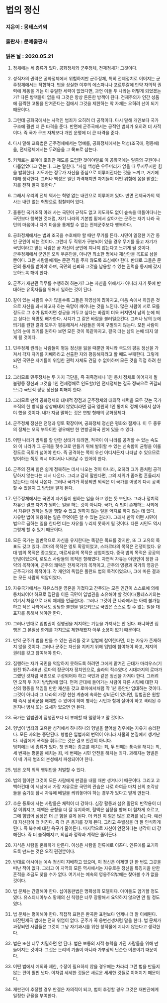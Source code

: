 # 법의 정신
### 지은이 : 몽테스키외
### 출판사 : 문예출판사
### 읽은 날 : 2020.05.21

1. 정체에는 세 종류가 있다. 공화정체와 군주정체, 전제정체가 그것이다.

2. 성직자의 권력은 공화정체에서 위험하지만 군주정체, 특히 전제정치로 이어지는 군주정체에서는 적합하다. 법을 상실한 이후의 에스파냐나 포르투갈에 만약 자의적 권력에 제동을 거는 이 유일한 세력이 없었다면, 과연 이들 두 나라는 어떻게 되었겠는가? 다른 방책들이 없을 때 그것은 항상 튼튼한 방책이 된다. 전제주의가 인간 성품에 끔찍한 고통을 안겨준다는 점에서 그것을 제한하는 악 자체는 오히려 선이 되기 때문이다.

3. 그런데 공화국에서는 사적인 범죄가 오히려 더 공적이다. 다시 말해 개인보다 국가 구조에 훨씬 더 큰 타격을 준다. 반면에 군주국에서는 공적인 범죄가 오히려 더 사적이다. 즉 국가 구조 자체보다 개인 운명에 더 큰 타격을 준다.

4. 다시 말해 교육법은 군주정체에서는 명예를, 공화정체에서는 덕성(조국애, 평등애)을, 전제정체에서는 두려움을 그 목표로 삼는다.

5. 키케로는 로마에 호민관 제도를 도입한 것이야말로 이 공화국에는 일종의 구원이나 다름없었다고 믿는다. 그는 말한다. "사실 백성은 우두머리가 없을 때 무시무시한 힘을 발휘한다. 지도자는 정무가 자신을 중심으로 이루어진다는 것을 느끼고, 거기에 대해 생각한다. 그러나 백성은 일단 과격해지면 자기들이 어떤 위험에 몸을 맡겼는지를 전혀 알지 못한다."

6. 그래서 우리의 전체 역사는 혁명 없는 내란으로 이루어져 있다. 반면 전제국가의 역사는 내란 없는 혁명으로 점철되어 있다.

7. 훌륭한 국가조직 아래 사는 국민이 규칙도 없고 지도자도 없이 숲속을 떠돌아다니는 국민보다 행복한 것처럼, 자기 나라의 기본법 밑에서 살아가는 군주는 자기 나라 국민의 마음이나 자기 마음을 통제할 수 없는 전제군주보다 행복하다.

8. 공화정체에서는 법과 조국을 수호해야 할 때만 무기를 든다. 시민이 일정한 기간 동안 군인이 되는 것이다. 그런데 두 직위가 구분되어 있을 경우 무기를 들고 자기가 국민이라고 믿는 사람은 곧 자신이 군인에 지나지 않는다고 느끼게 될 것이다.  
 군주정체에서 군인은 오직 무훈만을, 아니면 최소한 명예나 재산만을 목표로 삼을 뿐이다. 그런 사람들에게는 문관 직을 주지 않도록 조심해야 한다. 반대로 그들은 문관의 통제를 받아야 하며, 국민의 신뢰와 그것을 남용할 수 있는 권력을 동시에 갖지 못하도록 해야 한다.

 9. 군주가 재판관 직무를 수행하려 하는가? 그는 자신을 위해서가 아니라 자기 뜻에 반대하는 유혹자들을 위해서 일하는 것이 된다.

 10. 같이 있는 사람의 수가 많을수록 그들은 허영심이 많아지고, 마음 속에서 하찮은 것으로 자신을 과시하고자 하는 욕망이 깨어나는 것을 느낀다. 많은 사람이 서로 모를 정도로 그 수가 많아지면 성공을 거두고 싶다는 바람이 더욱 커지면서 남의 눈에 띄고 싶다는 욕망도 배가한다. 사치가 그 같은 바람을 불러일으킨다. 그러나 남의 눈에 띄기를 원한 결과 모두가 평등해져서 사람들은 이미 구별되지 않는다. 모든 사람이 남의 눈에 띄기를 원하다 보면 모든 것이 똑같아지고, 결국 더는 남의 눈에 띄지 않게 될 것이다.

 11. 민주정체 원리는 사람들이 평등 정신을 잃을 때뿐만 아니라 극도의 평등 정신을 가져서 각자 자기를 지배하라고 선출한 자와 평등해지려고 할 때도 부패한다. 그렇게 되면 국민은 자기들이 위임한 권력 자체도 견딜 수 없어하며 모든 것을 직접 하려 한다.

 12. 그러므로 민주정체는 두 가지 극단을, 즉 귀족정체나 1인 통치 정체로 이어지게 될 불평등 정신과 그것을 1인 전제정체로 인도할(1인 전제정체는 결국 정복으로 귀결되므로) 극단적 평등 정신을 피해야 한다.

 13. 그러므로 만약 공화정체의 대내적 장점과 군주정체의 대외적 세력을 모두 갖는 국가조직의 한 방식을 상상해내지 않았더라면 결국 영원히 1인 통치의 정체 아래서 살아야 했을 것이다. 내가 지금 말하는 것은 연방 형태의 공화정체다.

 14. 군주정체 정신은 전쟁과 영토 확장이며, 공화정체 정신은 평화와 절제다. 이 두 종류의 정체는 오직 부득이한 경우에만 한 연방공화국 안에 있을 수 있다.

 15. 어떤 나라가 방위를 할 만한 상태가 되려면, 적국이 이 나라를 공격할 수 있는 속도와 이 나라가 그 공격을 헛수고로 만들기 위해 발휘할 수 있는 신속함이 균형을 이룰 정도로 국토가 넓어야 한다. 즉 공격하는 쪽이 우선 어디서든지 나타날 수 있으므로 방어하는 쪽도 역시 어디서나 나타날 수 있어야 한다.

 16. 군주의 진짜 힘은 쉽게 정복하는 데서 나오는 것이 아니라, 오히려 그가 좀처럼 공격당하지 않는다는 데서 나온다. 그리고 감히 말한다면, 그의 지위가 좀처럼 흔들리지 않는다는 데서 나온다. 그러나 국가가 확장되면 외적은 이 국가를 어떻게 다시 공격할 수 있을지 그 방법을 알게 된다.

 17. 민주정체에서는 국민이 자기들이 원하는 일을 하고 있는 듯 보인다. 그러나 정치적 자유란 결코 자기가 원하는 일을 하는 것이 아니다. 국가, 즉 법이 존재하는 사회에서 자유란 원하는 일을 행할 수 있고 원하지 않는 일을 억지로 하지 않는 데 있다.  
 자유란 법이 허용하는 일은 무엇이든 할 수 있는 권리다. 그래서 만약 어떤 시민이 법으로 금하는 일을 한다면 더는 자유를 누리지 못하게 될 것이다. 다른 시민도 역시 그렇게 할 수 있기 때문이다.

 18. 모든 국가는 일반적으로 자신을 유지한다는 똑같은 목표를 갖지만, 또 그 고유의 목표도 갖고 있다. 로마의 목적은 영토 확장이었고, 스파르타의 목적은 전쟁이었다. 유대 법의 목적은 종교였고, 마르세유의 목적은 상업이었다. 중국 법의 목적은 공공의 안녕이었으며, 로도스 사람들의 목적은 항해였다. 자연적 자유는 야만인이 정한 규약의 목적이며, 군주의 쾌락은 전제국가의 목적이고, 군주의 영광과 국가의 영광은 군주국가의 목적이다. 각 개인의 독립은 폴란드 법의 목적이었으나, 그에 따른 결과는 모든 사람의 억압이었다.

 19. 자유국가에서는 자유스러운 영혼을 가졌다고 간주되는 모든 인간이 스스로에 의해 통치되어야 하므로 집단을 이룬 국민이 입법권을 소유해야 할 것이다(몽테스키외는 여기서 처음으로 대의 체제를 언급한다). 그러나 그것이 큰 나라에서는 아예 불가능하고 작은 나라에서도 상당한 불편을 일으키므로 국민은 스스로 할 수 없는 일을 대표자를 통해서 해야만 한다.

 20. 그러나 반대로 입법권이 집행권을 저지하는 기능을 가져서는 안 된다. 왜냐하면 집행은 그 본질상 한계를 가지므로 제한해봤자 아무 소용이 없기 때문이다.

 21. 만약 군주가 법을 만들 수 있는 권리를 갖고 입법에 참여한다면, 더는 자유가 존재하지 않을 것이다. 그러나 군주는 자신을 지키기 위해 입법에 참여해야 하고, 저지의 권리를 갖고 참여해야 한다.

 22. 집행하는 자가 국민을 억압하지 못하도록 하려면 그에게 맡겨진 군대가 마리우스(기원전 157~86년. 로마의 장군이자 정치인으로, 술라의 적수였다) 시대까지의 로마가 그랬던 것처럼 국민으로 구성되어야 하고 국민과 같은 정신을 가져야 한다. 그러려면 오직 두 가지 방법밖에 없다. 먼저 군대에 들어가는 사람이 다른 시민에 대한 자신의 행동을 책임질 만한 재산을 갖고 로마에서처럼 딱 1년 동안만 입대하는 것이다. 그것이 아니라 그 나라의 가장 천한 계층에 속하는 상비군이 있다면, 입법권은 원할 때 즉시 상비군을 해체할 수 있어야 하며 병사는 시민과 함께 살아야 하고 격리된 주둔지나 병사 또는 요새가 있으면 안 된다.

 23. 국가는 입법권이 집행권보다 더 부패할 때 멸망하고 말 것이다.

 24. 형법이 범죄의 고유한 성격에서 하나하나의 형벌을 끌어낼 경우에는 자유가 승리한다. 모든 자의는 중단된다. 형벌은 입법자의 변덕이 아니라 사물의 본질에서 생겨난다. 사람에게 폭력을 휘두르는 것은 결코 인간이 아니다.  
 범죄에는 네 종류가 있다. 첫 번째는 종교를 해치는 죄, 두 번째는 풍속을 해치는 죄, 세 번째는 평온을 해치는 죄, 네 번째는 시민 안전을 해치는 죄다. 과해지는 형벌은 이 네 가지 범죄의 본성에서 파생되어야 한다.

 25. 법은 오직 외적 행위만을 처벌할 수 있다.

 26. 법의 힘이란 그것이 모든 사람에게 판결을 내릴 때만 생겨나기 때문이다. 그리고 고백하건대 이 세상에서 가장 자유로운 국민의 관습은 나로 하여금 마치 신의 조각상들을 숨기듯 잠시 자유에 베일을 씌워놓아야 하는 경우가 있다고 믿게 만든다.

 27. 추운 풍토에 사는 사람들은 체력이 더 강하다. 심장 활동과 섬유 말단의 반작용이 더 잘 이뤄지고, 체액은 균형을 더 잘 유지하며, 혈액은 심장을 향해 더 힘차게 흐르고, 그에 힘입어 심장은 더 큰 힘을 갖게 된다. 더 커진 이 힘은 많은 효과를 낳는다. 예컨대 자신감이 더 커진다. 즉 더 큰 용기를 갖게 된다. 그리고 우월성을 더 잘 인식하게 된다. 즉 복수에 대한 욕구가 줄어든다. 마지막으로 자신이 안전하다는 생각이 더 강해진다. 즉 더 솔직해지고, 의심과 정략과 계략은 줄어든다.

 28. 지식은 사람을 온화하게 만든다. 이성은 사람을 인류애로 이끈다. 인류애를 포기하도록 만드는 것은 오직 편견뿐이다.

 29. 반대로 아시아는 예속 정신이 지배하고 있으며, 이 정신은 이제껏 단 한 번도 그곳을 떠난 적이 없다. 그리고 이 지역의 모든 역사에서는 자유로운 정신을 특징지을 만한 흔적을 조금도 찾을 수가 없다. 여기서는 예속의 영웅주의밖에는 찾아볼 수가 없을 것이다.

 30. 법 문체는 간결해야 한다. 십이동판법은 명확성의 모델이다. 아이들도 암기할 정도였다. 유스티니아누스 황제의 신 칙령은 너무 장황해서 요약하지 않으면 안 될 정도였다.

 31. 법 문체는 평이해야 한다. 직접적 표현은 완곡한 표현보다 언제나 더 잘 이해된다. 비잔틴제국 법에는 전혀 위엄이 없다. 군주가 꼭 웅변선생처럼 말을 한다. 법 문체가 과장되면 사람들은 그것이 그냥 자기과시를 위한 창작물에 지나지 않는다고 생각한다.

 32. 법은 또한 너무 치밀하면 안 된다. 법은 보통의 지적 능력을 가진 사람들을 위해 만들어지는 것이다. 그것은 논리의 기술이 아니라 가부장의 단순한 이론이기 때문이다.

 33. 어떤 법에서 예외와 제한, 수정이 필요하지 않을 경우에는 차라리 그런 법을 만들지 않는 편이 훨씬 낫다. 이처럼 세세한 것들은 새로운 세세한 것들로 이어지기 때문이다.

 34. 재판관이 추정할 경우 판결은 자의적이 되고, 법이 추정할 경우 그것은 재판관에게 일정한 규율을 부여한다.